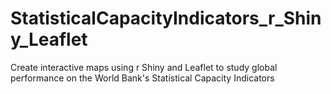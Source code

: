 # StatisticalCapacityIndicators_r_Shiny_Leaflet
Create interactive maps using r Shiny and Leaflet to study global performance on the World Bank's Statistical Capacity Indicators
